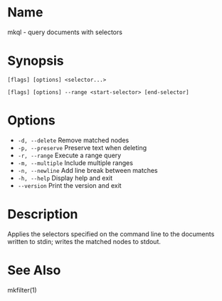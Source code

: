 # Name

mkql - query documents with selectors

# Synopsis

```
[flags] [options] <selector...>
```

```
[flags] [options] --range <start-selector> [end-selector]
```

# Options

+ `-d, --delete` Remove matched nodes
+ `-p, --preserve` Preserve text when deleting
+ `-r, --range` Execute a range query
+ `-m, --multiple` Include multiple ranges
+ `-n, --newline` Add line break between matches
+ `-h, --help` Display help and exit
+ `--version` Print the version and exit

# Description

Applies the selectors specified on the command line to the documents written to stdin; writes the matched nodes to stdout.

# See Also

mkfilter(1)

